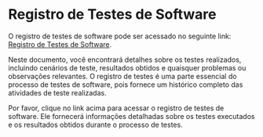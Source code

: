 # Registro de Testes de Software

O registro de testes de software pode ser acessado no seguinte link: [Registro de Testes de Software](https://docs.google.com/document/d/1zW7uNO7Gqv6PndK17bSYvxhwPmJQ3zKYtcooz6H6S9k/edit?usp=sharing).

Neste documento, você encontrará detalhes sobre os testes realizados, incluindo cenários de teste, resultados obtidos e quaisquer problemas ou observações relevantes. O registro de testes é uma parte essencial do processo de testes de software, pois fornece um histórico completo das atividades de teste realizadas.

Por favor, clique no link acima para acessar o registro de testes de software. Ele fornecerá informações detalhadas sobre os testes executados e os resultados obtidos durante o processo de testes.
